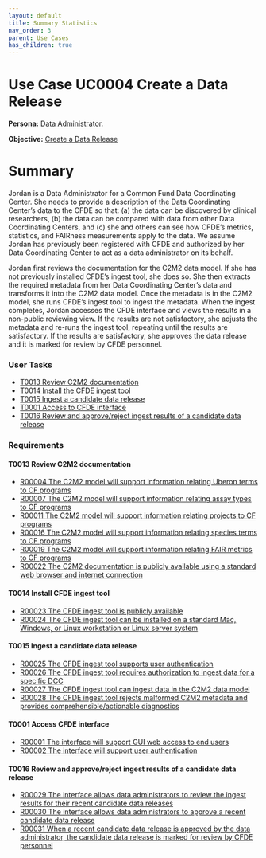 ```yaml
---
layout: default
title: Summary Statistics
nav_order: 3
parent: Use Cases
has_children: true
---
```

# Use Case UC0004 Create a Data Release

**Persona:** [Data Administrator](../personas/data-administrator).

**Objective:** [Create a Data Release](../objectives/create-data-release)

# Summary

Jordan is a Data Administrator for a Common Fund Data Coordinating Center. She needs 
to provide a description of the Data Coordinating Center’s data to the CFDE so that: 
(a) the data can be discovered by clinical researchers, (b) the data can be compared 
with data from other Data Coordinating Centers, and (c) she and others can see how 
CFDE’s metrics, statistics, and FAIRness measurements apply to the data. We assume 
Jordan has previously been registered with CFDE and authorized by her Data 
Coordinating Center to act as a data administrator on its behalf.

Jordan first reviews the documentation for the C2M2 data model. If she has not 
previously installed CFDE’s ingest tool, she does so. She then extracts the required 
metadata from her Data Coordinating Center’s data and transforms it into the C2M2 
data model. Once the metadata is in the C2M2 model, she runs CFDE’s ingest tool to 
ingest the metadata. When the ingest completes, Jordan accesses the CFDE interface 
and views the results in a non-public reviewing view. If the results are not 
satisfactory, she adjusts the metadata and re-runs the ingest tool, repeating until 
the results are satisfactory. If the results are satisfactory, she approves the data 
release and it is marked for review by CFDE personnel. 


### User Tasks

-   [T0013 Review C2M2 documentation](../user-tasks/t0013-review-c2m2-documentation.md)
-   [T0014 Install the CFDE ingest tool](../user-tasks/t0014-install-cfde-ingest-tool.md)
-   [T0015 Ingest a candidate data release](../user-tasks/t0015-ingest-candidate-data-release.md)
-   [T0001 Access to CFDE interface](../user-tasks/t0001-access-cfde-interface.md)
-   [T0016 Review and approve/reject ingest results of a candidate data release](../user-tasks/t0016-dcc-review-approve-reject-ingest-results.md)

### Requirements

#### T0013 Review C2M2 documentation

-   [R00004 The C2M2 model will support information relating Uberon terms to CF programs](../requirements/r00004-the-c2m2-model-will-support-information-relating-uberon-terms-to-cf-programs.md)
-   [R00007 The C2M2 model will support information relating assay types to CF programs](../requirements/r00007-the-c2m2-model-will-support-information-relating-assay-types-to-cf-programs.md)
-   [R00011 The C2M2 model will support information relating projects to CF programs](../requirements/r00011-the-c2m2-model-will-support-information-relating-projects-to-cf-programs.md)
-   [R00016 The C2M2 model will support information relating species terms to CF programs](../requirements/r00016-the-c2m2-model-will-support-information-relating-species-terms-to-cf-programs.md)
-   [R00019 The C2M2 model will support information relating FAIR metrics to CF programs](../requirements/r00019-the-c2m2-model-will-support-information-relating-fair-metrics-to-cf-programs.md)
-   [R00022 The C2M2 documentation is publicly available using a standard web browser and internet connection](../requirements/r00022-the-c2m2-documentation-is-publicly-available.md)

#### T0014 Install CFDE ingest tool

-   [R00023 The CFDE ingest tool is publicly available](../requirements/r00023-the-cfde-ingest-tool-is-publicly-available.md)
-   [R00024 The CFDE ingest tool can be installed on a standard Mac, Windows, or Linux workstation or Linux server system](../requirements/r00024-the-cfde-ingest-tool-can-be-installed.md)

#### T0015 Ingest a candidate data release

-   [R00025 The CFDE ingest tool supports user authentication](../requirements/r00025-the-cfde-ingest-tool-supports-user-authentication.md)
-   [R00026 The CFDE ingest tool requires authorization to ingest data for a specific DCC](../requirements/r00026-the-cfde-ingest-tool-requires-authorization.md)
-   [R00027 The CFDE ingest tool can ingest data in the C2M2 data model](../requirements/r00027-the-cfde-ingest-tool-can-ingest-data-in-the-c2m2-data-model.md)
-   [R00028 The CFDE ingest tool rejects malformed C2M2 metadata and provides comprehensible/actionable diagnostics](../requirements/r00028-the-cfde-ingest-tool-rejects-malformed-c2m2-metadata.md)

#### T0001 Access CFDE interface

-   [R00001 The interface will support GUI web access to end users](../requirements/r00001-the-interface-will-support-gui-web-access-to-end-users.md)
-   [R00002 The interface will support user authentication](../requirements/r00002-the-interface-will-support-user-authentication.md)

#### T0016 Review and approve/reject ingest results of a candidate data release

-   [R00029 The interface allows data administrators to review the ingest results for their recent candidate data releases](../requirements/r00029-the-interface-allows-data-administrators-to-review-the-ingest-results.md)
-   [R00030 The interface allows data administrators to approve a recent candidate data release](../requirements/r00030-the-interface-allows-data-administrators-to-approve-a-recent-candidate-data-release.md)
-   [R00031 When a recent candidate data release is approved by the data administrator, the candidate data release is marked for review by CFDE personnel](../requirements/r00031-when-data-release-is-approved-by-data-administrator-it-is-marked-for-review-by-cfde.md)
